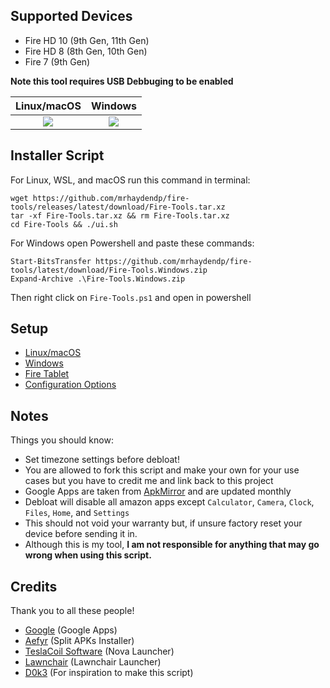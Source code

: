 ## Supported Devices
- Fire HD 10 (9th Gen, 11th Gen)
- Fire HD 8 (8th Gen, 10th Gen)
- Fire 7 (9th Gen)

**Note this tool requires USB Debbuging to be enabled**

Linux/macOS             |  Windows
:-------------------------:|:-------------------------:
![](https://git.io/JuTh6)  |  ![](https://git.io/JuThy)

## Installer Script
For Linux, WSL, and macOS run this command in terminal:
```
wget https://github.com/mrhaydendp/fire-tools/releases/latest/download/Fire-Tools.tar.xz
tar -xf Fire-Tools.tar.xz && rm Fire-Tools.tar.xz
cd Fire-Tools && ./ui.sh
```

For Windows open Powershell and paste these commands:
```
Start-BitsTransfer https://github.com/mrhaydendp/fire-tools/latest/download/Fire-Tools.Windows.zip
Expand-Archive .\Fire-Tools.Windows.zip
```
Then right click on `Fire-Tools.ps1` and open in powershell

## Setup
- [Linux/macOS](https://github.com/mrhaydendp/Fire-Tools/blob/main/Linux-Instructions.md)
- [Windows](https://github.com/mrhaydendp/Fire-Tools/blob/main/Windows-Instructions.md)
- [Fire Tablet](https://github.com/mrhaydendp/Fire-Tools/blob/main/docs/Fire%20Tablet%20Prep.md)
- [Configuration Options](https://github.com/mrhaydendp/Fire-Tools/blob/main/docs/Config%20Options.md)

## Notes
Things you should know:
- Set timezone settings before debloat! 
- You are allowed to fork this script and make your own for your use cases but you have to credit me and link back to this project
- Google Apps are taken from [ApkMirror](https://www.apkmirror.com/) and are updated monthly
- Debloat will disable all amazon apps except `Calculator`, `Camera`, `Clock`, `Files`, `Home`, and `Settings`
- This should not void your warranty but, if unsure factory reset your device before sending it in.
- Although this is my tool, **I am not responsible for anything that may go wrong when using this script.**

## Credits
Thank you to all these people!
- [Google](https://www.android.com/) (Google Apps)
- [Aefyr](https://github.com/Aefyr/SAI) (Split APKs Installer)
- [TeslaCoil Software](https://play.google.com/store/apps/developer?id=TeslaCoil%20Software&hl=en_US&gl=US) (Nova Launcher)
- [Lawnchair](https://github.com/LawnchairLauncher/Lawnchair) (Lawnchair Launcher)
- [D0k3](https://github.com/d0k3) (For inspiration to make this script)
